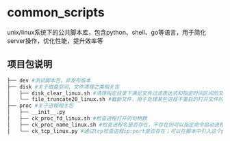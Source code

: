 # common_scripts
unix/linux系统下的公共脚本库，包含python、shell、go等语言，用于简化server操作，优化性能，提升效率等

## 项目包说明

```bash
├── dev #测试脚本包，非发布版本
├── disk #关于磁盘空间、文件清理之类相关包
│   ├── disk_clear_linux.sh #清理指定目录下满足文件过滤表达式和指定时间区间的文件
│   └── file_truncate20_linux.sh #截断文件，用于处理某些进程不重启的打开文件的大小
├── proc #关于进程相关包
│   ├── __init__.py
│   ├── ck_proc_fd_linux.sh #检查进程打开的句柄数
│   ├── ck_proc_name_linux.sh #检查进程名是否存在，不存在则可以指定命令启动进程
│   └── ck_tcp_linux.py #通过tcp检查进程ip:port是否存在；可以在脚本中引入这个py脚本

```